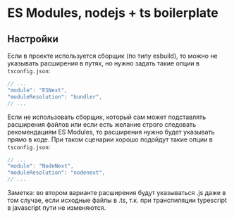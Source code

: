 # ES Modules, nodejs + ts boilerplate

## Настройки

Если в проекте используется сборщик (по типу esbuild), то можно не указывать расширения в путях, но нужно задать такие опции в `tsconfig.json`:

```js
// ...
"module": "ESNext",
"moduleResolution": "bundler",
// ...
```

Если не использовать сборщик, который сам может подставлять расширения файлов или если есть желание строго следовать рекомендациям ES Modules, то расширения нужно будет указывать прямо в коде. При таком сценарии хорошо подойдут такие опции в `tsconfig.json`:

```js
// ...
"module": "NodeNext",
"moduleResolution": "nodenext",
// ...
```

Заметка: во втором варианте расширения будут указываться .js даже в том случае, если исходные файлы в .ts, т.к. при транспиляции typescript в javascript пути не изменяются.
